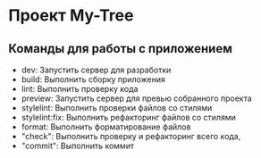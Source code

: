 # Проект My-Tree

## Команды для работы с приложением

- dev: Запустить сервер для разработки
- build: Выполнить сборку приложения
- lint: Выполнить проверку кода
- preview: Запустить сервер для превью собранного проекта
- stylelint: Выполнить проверки файлов со стилями
- stylelint:fix: Выполнить рефакторинг файлов со стилями
- format: Выполнить форматирование файлов
- "check": Выполнить проверку и рефакторинг всего кода,
- "commit": Выполнить коммит
